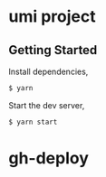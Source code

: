 # umi project

## Getting Started

Install dependencies,

```bash
$ yarn
```

Start the dev server,

```bash
$ yarn start
```
# gh-deploy
